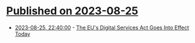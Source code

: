 # [Published on 2023-08-25](index.md)

* [2023-08-25, 22:40:00](https://slashdot.org/story/23/08/25/2030238/the-eus-digital-services-act-goes-into-effect-today?utm_source=rss1.0mainlinkanon&utm_medium=feed) - [The EU's Digital Services Act Goes Into Effect Today](https://slashdot.org/story/23/08/25/2030238/the-eus-digital-services-act-goes-into-effect-today?utm_source=rss1.0mainlinkanon&utm_medium=feed)
